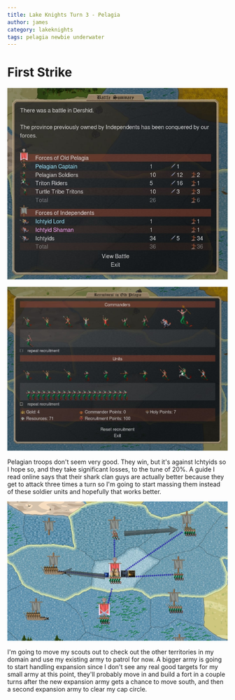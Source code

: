 ```yaml
---
title: Lake Knights Turn 3 - Pelagia
author: james
category: lakeknights
tags: pelagia newbie underwater
---
```


# First Strike

![Costly Victory](/assets/images/pelagia_03001.jpg)

![Recruitment](/assets/images/pelagia_03003.jpg)

Pelagian troops don't seem very good. They win, but it's against Ichtyids so I hope so, and they take significant losses, to the tune of 20%. A guide I read online says that their shark clan guys are actually better because they get to attack three times a turn so I'm going to start massing them instead of these soldier units and hopefully that works better.

![Orders](/assets/images/pelagia_03002.jpg)

I'm going to move my scouts out to check out the other territories in my domain and use my existing army to patrol for now. A bigger army is going to start handling expansion since I don't see any real good targets for my small army at this point, they'll probably move in and build a fort in a couple turns after the new expansion army gets a chance to move south, and then a second expansion army to clear my cap circle.
